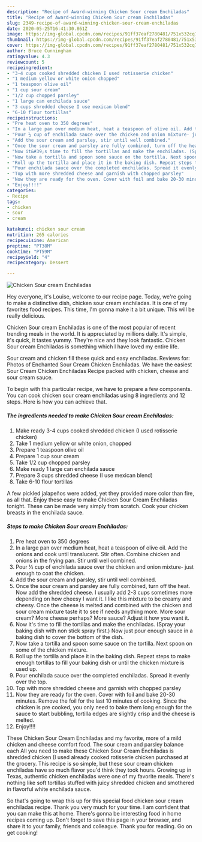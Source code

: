 ```yaml
---
description: "Recipe of Award-winning Chicken Sour cream Enchiladas"
title: "Recipe of Award-winning Chicken Sour cream Enchiladas"
slug: 2349-recipe-of-award-winning-chicken-sour-cream-enchiladas
date: 2020-05-25T16:41:30.861Z
image: https://img-global.cpcdn.com/recipes/91ff37eaf2780481/751x532cq70/chicken-sour-cream-enchiladas-recipe-main-photo.jpg
thumbnail: https://img-global.cpcdn.com/recipes/91ff37eaf2780481/751x532cq70/chicken-sour-cream-enchiladas-recipe-main-photo.jpg
cover: https://img-global.cpcdn.com/recipes/91ff37eaf2780481/751x532cq70/chicken-sour-cream-enchiladas-recipe-main-photo.jpg
author: Bruce Cunningham
ratingvalue: 4.3
reviewcount: 5
recipeingredient:
- "3-4 cups cooked shredded chicken I used rotisserie chicken"
- "1 medium yellow or white onion chopped"
- "1 teaspoon olive oil"
- "1 cup sour cream"
- "1/2 cup chopped parsley"
- "1 large can enchilada sauce"
- "3 cups shredded cheese I use mexican blend"
- "6-10 flour tortillas"
recipeinstructions:
- "Pre heat oven to 350 degrees"
- "In a large pan over medium heat, heat a teaspoon of olive oil. Add the onions and cook until translucent. Stir often. Combine chicken and onions in the frying pan. Stir until well combined."
- "Pour ½ cup of enchilada sauce over the chicken and onion mixture- just enough to coat the chicken."
- "Add the sour cream and parsley, stir until well combined."
- "Once the sour cream and parsley are fully combined, turn off the heat. Now add the shredded cheese. I usually add 2-3 cups sometimes more depending on how cheesy I want it. I like this mixture to be creamy and cheesy. Once the cheese is melted and combined with the chicken and sour cream mixture taste it to see if needs anything more. More sour cream? More cheese perhaps? More sauce? Adjust it how you want it."
- "Now it&#39;s time to fill the tortillas and make the enchiladas. (Spray your baking dish with non stick spray first.) Now just pour enough sauce in a baking dish to cover the bottom of the dish."
- "Now take a tortilla and spoon some sauce on the tortilla. Next spoon on some of the chicken mixture."
- "Roll up the tortilla and place it in the baking dish. Repeat steps to make enough tortillas to fill your baking dish or until the chicken mixture is used up."
- "Pour enchilada sauce over the completed enchiladas. Spread it evenly over the top."
- "Top with more shredded cheese and garnish with chopped parsley"
- "Now they are ready for the oven. Cover with foil and bake 20-30 minutes. Remove the foil for the last 10 minutes of cooking. Since the chicken is pre cooked, you only need to bake them long enough for the sauce to start bubbling, tortilla edges are slightly crisp and the cheese is melted."
- "Enjoy!!!!"
categories:
- Recipe
tags:
- chicken
- sour
- cream

katakunci: chicken sour cream 
nutrition: 265 calories
recipecuisine: American
preptime: "PT38M"
cooktime: "PT59M"
recipeyield: "4"
recipecategory: Dessert

---
```



![Chicken Sour cream Enchiladas](https://img-global.cpcdn.com/recipes/91ff37eaf2780481/751x532cq70/chicken-sour-cream-enchiladas-recipe-main-photo.jpg)

Hey everyone, it's Louise, welcome to our recipe page. Today, we're going to make a distinctive dish, chicken sour cream enchiladas. It is one of my favorites food recipes. This time, I'm gonna make it a bit unique. This will be really delicious.

Chicken Sour cream Enchiladas is one of the most popular of recent trending meals in the world. It is appreciated by millions daily. It's simple, it's quick, it tastes yummy. They're nice and they look fantastic. Chicken Sour cream Enchiladas is something which I have loved my entire life.

Sour cream and chicken fill these quick and easy enchiladas. Reviews for: Photos of Enchanted Sour Cream Chicken Enchiladas. We have the easiest Sour Cream Chicken Enchiladas Recipe packed with chicken, cheese and sour cream sauce.


To begin with this particular recipe, we have to prepare a few components. You can cook chicken sour cream enchiladas using 8 ingredients and 12 steps. Here is how you can achieve that.

<!--inarticleads1-->

##### The ingredients needed to make Chicken Sour cream Enchiladas:

1. Make ready 3-4 cups cooked shredded chicken (I used rotisserie chicken)
1. Take 1 medium yellow or white onion, chopped
1. Prepare 1 teaspoon olive oil
1. Prepare 1 cup sour cream
1. Take 1/2 cup chopped parsley
1. Make ready 1 large can enchilada sauce
1. Prepare 3 cups shredded cheese (I use mexican blend)
1. Take 6-10 flour tortillas


A few pickled jalapeños were added, yet they provided more color than fire, as all that. Enjoy these easy to make Chicken Sour Cream Enchiladas tonight. These can be made very simply from scratch. Cook your chicken breasts in the enchilada sauce. 

<!--inarticleads2-->

##### Steps to make Chicken Sour cream Enchiladas:

1. Pre heat oven to 350 degrees
1. In a large pan over medium heat, heat a teaspoon of olive oil. Add the onions and cook until translucent. Stir often. Combine chicken and onions in the frying pan. Stir until well combined.
1. Pour ½ cup of enchilada sauce over the chicken and onion mixture- just enough to coat the chicken.
1. Add the sour cream and parsley, stir until well combined.
1. Once the sour cream and parsley are fully combined, turn off the heat. Now add the shredded cheese. I usually add 2-3 cups sometimes more depending on how cheesy I want it. I like this mixture to be creamy and cheesy. Once the cheese is melted and combined with the chicken and sour cream mixture taste it to see if needs anything more. More sour cream? More cheese perhaps? More sauce? Adjust it how you want it.
1. Now it&#39;s time to fill the tortillas and make the enchiladas. (Spray your baking dish with non stick spray first.) Now just pour enough sauce in a baking dish to cover the bottom of the dish.
1. Now take a tortilla and spoon some sauce on the tortilla. Next spoon on some of the chicken mixture.
1. Roll up the tortilla and place it in the baking dish. Repeat steps to make enough tortillas to fill your baking dish or until the chicken mixture is used up.
1. Pour enchilada sauce over the completed enchiladas. Spread it evenly over the top.
1. Top with more shredded cheese and garnish with chopped parsley
1. Now they are ready for the oven. Cover with foil and bake 20-30 minutes. Remove the foil for the last 10 minutes of cooking. Since the chicken is pre cooked, you only need to bake them long enough for the sauce to start bubbling, tortilla edges are slightly crisp and the cheese is melted.
1. Enjoy!!!!


These Chicken Sour Cream Enchiladas and my favorite, more of a mild chicken and cheese comfort food. The sour cream and parsley balance each All you need to make these Chicken Sour Cream Enchiladas is shredded chicken (I used already cooked rotisserie chicken purchased at the grocery. This recipe is so simple, but these sour cream chicken enchiladas have so much flavor you&#39;d think they took hours. Growing up in Texas, authentic chicken enchiladas were one of my favorite meals. There&#39;s nothing like soft tortillas stuffed with juicy shredded chicken and smothered in flavorful white enchilada sauce. 

So that's going to wrap this up for this special food chicken sour cream enchiladas recipe. Thank you very much for your time. I am confident that you can make this at home. There's gonna be interesting food in home recipes coming up. Don't forget to save this page in your browser, and share it to your family, friends and colleague. Thank you for reading. Go on get cooking!
